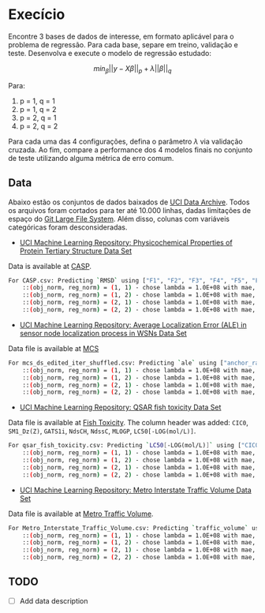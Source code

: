 # Execício

Encontre 3 bases de dados de interesse, em formato aplicável para o problema de regressão. Para cada base, separe em treino, validação e teste. Desenvolva e execute o modelo de regressão estudado:

$$
min_{\beta} ||y - X\beta||_p + \lambda ||\beta||_q
$$

Para:

1. p = 1, q = 1
2. p = 1, q = 2
3. p = 2, q = 1
4. p = 2, q = 2

Para cada uma das 4 configurações, defina o parâmetro $\lambda$ via validação cruzada. Ao fim, compare a performance dos 4 modelos finais no conjunto de teste utilizando alguma métrica de erro comum.

## Data

Abaixo estão os conjuntos de dados baixados de [UCI Data Archive](https://archive.ics.uci.edu/ml/index.php). Todos os arquivos foram cortados para ter até 10.000 linhas, dadas limitações de espaço do [Git Large File System](https://docs.github.com/pt/billing/managing-billing-for-git-large-file-storage/viewing-your-git-large-file-storage-usage). Além disso, colunas com variáveis categóricas foram desconsideradas.

* [UCI Machine Learning Repository: Physicochemical Properties of Protein Tertiary Structure Data Set](https://archive.ics.uci.edu/ml/datasets/Physicochemical+Properties+of+Protein+Tertiary+Structure)

Data is available at [CASP](data/CASP.csv).

```bash
For CASP.csv: Predicting `RMSD` using ["F1", "F2", "F3", "F4", "F5", "F6", "F7", "F8", "F9"]
    ::(obj_norm, reg_norm) = (1, 1) - chose lambda = 1.0E+08 with mae, rmse = 2.82E+29, 6.82E+27
    ::(obj_norm, reg_norm) = (1, 2) - chose lambda = 1.0E+08 with mae, rmse = 1.20E+11, 2.89E+09
    ::(obj_norm, reg_norm) = (2, 1) - chose lambda = 1.0E+08 with mae, rmse = 3.88E+08, 1.19E+07
    ::(obj_norm, reg_norm) = (2, 2) - chose lambda = 1.0E+08 with mae, rmse = 1.05E+04, 2.83E+02
```

* [UCI Machine Learning Repository: Average Localization Error (ALE) in sensor node localization process in WSNs Data Set](https://archive.ics.uci.edu/ml/datasets/Average+Localization+Error+%28ALE%29+in+sensor+node+localization+process+in+WSNs)

Data file is available at [MCS](data/mcs_ds_edited_iter_shuffled.csv)

```bash
For mcs_ds_edited_iter_shuffled.csv: Predicting `ale` using ["anchor_ratio", "trans_range", "node_density", "iterations"]
    ::(obj_norm, reg_norm) = (1, 1) - chose lambda = 1.0E+08 with mae, rmse = 5.48E+23, 1.24E+23
    ::(obj_norm, reg_norm) = (1, 2) - chose lambda = 1.0E+08 with mae, rmse = 1.99E+01, 4.64E+00
    ::(obj_norm, reg_norm) = (2, 1) - chose lambda = 1.0E+08 with mae, rmse = 9.63E+07, 3.04E+07
    ::(obj_norm, reg_norm) = (2, 2) - chose lambda = 1.0E+08 with mae, rmse = 1.98E+01, 4.61E+00
```

* [UCI Machine Learning Repository: QSAR fish toxicity Data Set](https://archive.ics.uci.edu/ml/datasets/QSAR+fish+toxicity)

Data file is available at [Fish Toxicity](data/qsar_fish_toxicity.csv). The column header was added: `CIC0`, ` SM1_Dz(Z)`, `GATS1i`, `NdsCH`, `NdssC`, `MLOGP`, `LC50[-LOG(mol/L)]`.

```bash
For qsar_fish_toxicity.csv: Predicting `LC50[-LOG(mol/L)]` using ["CIC0", "SM1_Dz(Z)", "GATS1i", "NdsCH", "NdssC", "MLOGP"]
    ::(obj_norm, reg_norm) = (1, 1) - chose lambda = 1.0E+08 with mae, rmse = 1.67E+23, 1.28E+22
    ::(obj_norm, reg_norm) = (1, 2) - chose lambda = 1.0E+08 with mae, rmse = 7.59E+02, 5.90E+01
    ::(obj_norm, reg_norm) = (2, 1) - chose lambda = 1.0E+08 with mae, rmse = 4.39E+07, 4.01E+06
    ::(obj_norm, reg_norm) = (2, 2) - chose lambda = 1.0E+08 with mae, rmse = 7.59E+02, 5.90E+01
```

* [UCI Machine Learning Repository: Metro Interstate Traffic Volume Data Set](https://archive.ics.uci.edu/ml/datasets/Metro+Interstate+Traffic+Volume)

Data file is available at [Metro Traffic Volume](data/Metro_Interstate_Traffic_Volume.csv).

```bash
For Metro_Interstate_Traffic_Volume.csv: Predicting `traffic_volume` using ["temp", "rain_1h", "snow_1h", "clouds_all"]
    ::(obj_norm, reg_norm) = (1, 1) - chose lambda = 1.0E+08 with mae, rmse = 6.68E+25, 1.50E+24
    ::(obj_norm, reg_norm) = (1, 2) - chose lambda = 1.0E+08 with mae, rmse = 6.96E+06, 1.81E+05
    ::(obj_norm, reg_norm) = (2, 1) - chose lambda = 1.0E+08 with mae, rmse = 1.29E+22, 2.49E+21
    ::(obj_norm, reg_norm) = (2, 2) - chose lambda = 1.0E+08 with mae, rmse = 3.82E+06, 9.72E+04
```

## TODO

- [ ] Add data description
